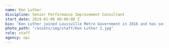 ```yaml
---
name: Ken Luther
discipline: Senior Performance Improvement Consultant
start_date: 2019-01-09 00:00:00 Z
bio: 'Ken Luther joined Louisville Metro Government in 2016 and has served both in the Department of Public Health and Wellness and currently at the Office of Performance Improvement.  Prior to these roles, Ken served in the United States Army achieving the rank of Colonel.  During 23 years as both an artillery officer and strategic plans and policy officer, Ken was posted to a variety of operational and strategic leadership assignments all over the world including Iraq, Afghanistan, various countries and Africa, Korea, Germany, Puerto Rico, and the United States.  Ken has a Master of Arts in International Relations specializing in Strategic and National Security Studies and a Masters of Military of Arts and Sciences from the School of Advanced Military Studies at Fort Leavenworth.  Ken is an avid Louisville City FC supporter, member of the Louisville Coopers, and volunteers his time to coach soccer and mentor kids at the Beechmont Community Center.'
photo_path: "/assets/img/staff/Ken Luther 2.jpg"
role: staff
agency: opi
---
```

